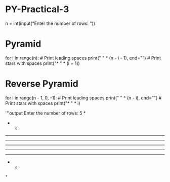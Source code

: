 # PY-Practical-3
n = int(input("Enter the number of rows: "))

# Pyramid
for i in range(n):
    # Print leading spaces
    print(" " * (n - i - 1), end="")
    # Print stars with spaces
    print("* " * (i + 1))

# Reverse Pyramid
for i in range(n - 1, 0, -1):
    # Print leading spaces
    print(" " * (n - i), end="")
    # Print stars with spaces
    print("* " * i)



'''output
Enter the number of rows: 5
    * 
   * * 
  * * * 
 * * * * 
* * * * * 
 * * * * 
  * * * 
   * * 
    * 
